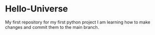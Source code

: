 # Hello-Universe
My first repository for my first python project
I am learning how to make changes and commit them to the main branch.
